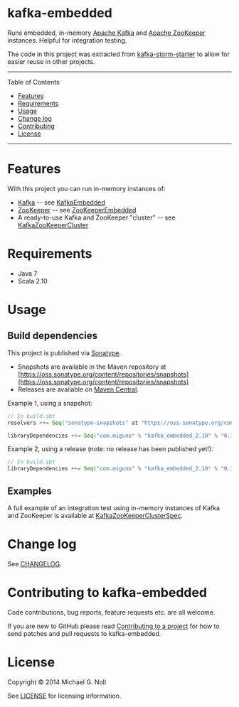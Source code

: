 # kafka-embedded

Runs embedded, in-memory [Apache Kafka](http://kafka.apache.org) and [Apache ZooKeeper](http://zookeeper.apache.org)
instances.  Helpful for integration testing.

The code in this project was extracted from [kafka-storm-starter](https://github.com/miguno/kafka-storm-starter/) to
allow for easier reuse in other projects.

---

Table of Contents

* <a href="#Features">Features</a>
* <a href="#Requirements">Requirements</a>
* <a href="#Usage">Usage</a>
* <a href="#Changelog">Change log</a>
* <a href="#Contributing">Contributing</a>
* <a href="#License">License</a>

---

<a name="Features"></a>

# Features

With this project you can run in-memory instances of:

* [Kafka](http://kafka.apache.org/) --
  see [KafkaEmbedded](src/main/scala/com/miguno/kafka_embedded/kafka/KafkaEmbedded.scala)
* [ZooKeeper](http://zookeeper.apache.org) --
  see [ZooKeeperEmbedded](src/main/scala/com/miguno/kafka_embedded/zookeeper/ZooKeeperEmbedded.scala)
* A ready-to-use Kafka and ZooKeeper "cluster" --
  see [KafkaZooKeeperCluster](src/main/scala/com/miguno/kafka_embedded/kafka/KafkaZooKeeperCluster.scala)


<a name="Requirements"></a>

# Requirements

* Java 7
* Scala 2.10


<a name="Usage"></a>

# Usage

## Build dependencies

This project is published via [Sonatype](https://oss.sonatype.org/).

* Snapshots are available in the Maven repository at
  [https://oss.sonatype.org/content/repositories/snapshots](https://oss.sonatype.org/content/repositories/snapshots)
* Releases are available on [Maven Central](http://search.maven.org/).

Example 1, using a snapshot:

```scala
// In build.sbt
resolvers ++= Seq("sonatype-snapshots" at "https://oss.sonatype.org/content/repositories/snapshots")

libraryDependencies ++= Seq("com.miguno" % "kafka_embedded_2.10" % "0.1.0-SNAPSHOT")
```

Example 2, using a release (note: no release has been published yet!):

```scala
// In build.sbt
libraryDependencies ++= Seq("com.miguno" % "kafka_embedded_2.10" % "0.1.0")
```


## Examples

A full example of an integration test using in-memory instances of Kafka and ZooKeeper is available at
[KafkaZooKeeperClusterSpec](src/test/scala/com/miguno/kafka_embedded/integration/KafkaZooKeeperClusterSpec.scala).


<a name="Changelog"></a>

# Change log

See [CHANGELOG](CHANGELOG.md).


<a name="Contributing"></a>

# Contributing to kafka-embedded

Code contributions, bug reports, feature requests etc. are all welcome.

If you are new to GitHub please read [Contributing to a project](https://help.github.com/articles/fork-a-repo) for how
to send patches and pull requests to kafka-embedded.


<a name="License"></a>

# License

Copyright © 2014 Michael G. Noll

See [LICENSE](LICENSE) for licensing information.
